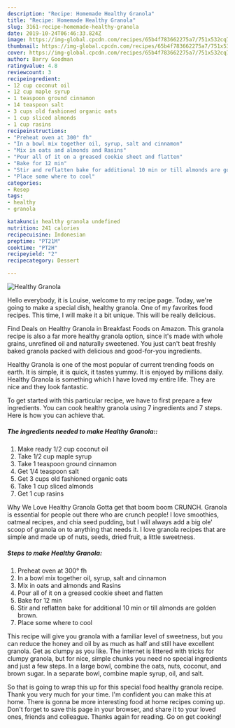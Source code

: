 ```yaml
---
description: "Recipe: Homemade Healthy Granola"
title: "Recipe: Homemade Healthy Granola"
slug: 3161-recipe-homemade-healthy-granola
date: 2019-10-24T06:46:33.824Z
image: https://img-global.cpcdn.com/recipes/65b4f783662275a7/751x532cq70/healthy-granola-recipe-main-photo.jpg
thumbnail: https://img-global.cpcdn.com/recipes/65b4f783662275a7/751x532cq70/healthy-granola-recipe-main-photo.jpg
cover: https://img-global.cpcdn.com/recipes/65b4f783662275a7/751x532cq70/healthy-granola-recipe-main-photo.jpg
author: Barry Goodman
ratingvalue: 4.8
reviewcount: 3
recipeingredient:
- 12 cup coconut oil
- 12 cup maple syrup
- 1 teaspoon ground cinnamon
- 14 teaspoon salt
- 3 cups old fashioned organic oats
- 1 cup sliced almonds
- 1 cup rasins
recipeinstructions:
- "Preheat oven at 300° fh"
- "In a bowl mix together oil, syrup, salt and cinnamon"
- "Mix in oats and almonds and Rasins"
- "Pour all of it on a greased cookie sheet and flatten"
- "Bake for 12 min"
- "Stir and reflatten bake for additional 10 min or till almonds are golden brown."
- "Place some where to cool"
categories:
- Resep
tags:
- healthy
- granola

katakunci: healthy granola undefined
nutrition: 241 calories
recipecuisine: Indonesian
preptime: "PT21M"
cooktime: "PT2H"
recipeyield: "2"
recipecategory: Dessert

---
```



![Healthy Granola](https://img-global.cpcdn.com/recipes/65b4f783662275a7/751x532cq70/healthy-granola-recipe-main-photo.jpg)

Hello everybody, it is Louise, welcome to my recipe page. Today, we're going to make a special dish, healthy granola. One of my favorites food recipes. This time, I will make it a bit unique. This will be really delicious.

Find Deals on Healthy Granola in Breakfast Foods on Amazon. This granola recipe is also a far more healthy granola option, since it&#39;s made with whole grains, unrefined oil and naturally sweetened. You just can&#39;t beat freshly baked granola packed with delicious and good-for-you ingredients.

Healthy Granola is one of the most popular of current trending foods on earth. It is simple, it is quick, it tastes yummy. It is enjoyed by millions daily. Healthy Granola is something which I have loved my entire life. They are nice and they look fantastic.


To get started with this particular recipe, we have to first prepare a few ingredients. You can cook healthy granola using 7 ingredients and 7 steps. Here is how you can achieve that.

##### The ingredients needed to make Healthy Granola::

1. Make ready 1/2 cup coconut oil
1. Take 1/2 cup maple syrup
1. Take 1 teaspoon ground cinnamon
1. Get 1/4 teaspoon salt
1. Get 3 cups old fashioned organic oats
1. Take 1 cup sliced almonds
1. Get 1 cup rasins


Why We Love Healthy Granola Gotta get that boom boom CRUNCH. Granola is essential for people out there who are crunch people! I love smoothies, oatmeal recipes, and chia seed pudding, but I will always add a big ole&#39; scoop of granola on to anything that needs it. I love granola recipes that are simple and made up of nuts, seeds, dried fruit, a little sweetness. 

##### Steps to make Healthy Granola:

1. Preheat oven at 300° fh
1. In a bowl mix together oil, syrup, salt and cinnamon
1. Mix in oats and almonds and Rasins
1. Pour all of it on a greased cookie sheet and flatten
1. Bake for 12 min
1. Stir and reflatten bake for additional 10 min or till almonds are golden brown.
1. Place some where to cool


This recipe will give you granola with a familiar level of sweetness, but you can reduce the honey and oil by as much as half and still have excellent granola. Get as clumpy as you like. The internet is littered with tricks for clumpy granola, but for nice, simple chunks you need no special ingredients and just a few steps. In a large bowl, combine the oats, nuts, coconut, and brown sugar. In a separate bowl, combine maple syrup, oil, and salt. 

So that is going to wrap this up for this special food healthy granola recipe. Thank you very much for your time. I'm confident you can make this at home. There is gonna be more interesting food at home recipes coming up. Don't forget to save this page in your browser, and share it to your loved ones, friends and colleague. Thanks again for reading. Go on get cooking!
